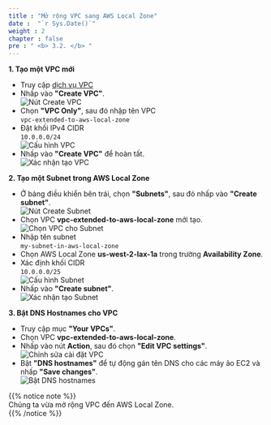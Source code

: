 ```yaml
---
title : "Mở rộng VPC sang AWS Local Zone"
date :  "`r Sys.Date()`" 
weight : 2 
chapter : false
pre : " <b> 3.2. </b> "
---
```


**1. Tạo một VPC mới**  
+ Truy cập [dịch vụ VPC](https://console.aws.amazon.com/vpc/home)  
+ Nhấp vào **"Create VPC"**.  
![Nút Create VPC](/images/3.sectiona/005-createvpc.png)  
+ Chọn **"VPC Only"**, sau đó nhập tên VPC  
```vpc-extended-to-aws-local-zone```  
+ Đặt khối IPv4 CIDR  
```10.0.0.0/24```  
![Cấu hình VPC](/images/3.sectiona/006-vpcconfig.png)  
+ Nhấp vào **"Create VPC"** để hoàn tất.  
![Xác nhận tạo VPC](/images/3.sectiona/007-createvpcsubmit.png)  

**2. Tạo một Subnet trong AWS Local Zone**  
+ Ở bảng điều khiển bên trái, chọn **"Subnets"**, sau đó nhấp vào **"Create subnet"**.  
![Nút Create Subnet](/images/3.sectiona/008-createsubnet.png)  
+ Chọn VPC **vpc-extended-to-aws-local-zone** mới tạo.  
![Chọn VPC cho Subnet](/images/3.sectiona/009-subnetinvpc.png)  
+ Nhập tên subnet  
```my-subnet-in-aws-local-zone```  
+ Chọn AWS Local Zone **us-west-2-lax-1a** trong trường **Availability Zone**.  
+ Xác định khối CIDR  
```10.0.0.0/25```  
![Cấu hình Subnet](/images/3.sectiona/010-subnetconfig.png)  
+ Nhấp vào **"Create subnet"**.  
![Xác nhận tạo Subnet](/images/3.sectiona/011-createsubnetsubmit.png)  

**3. Bật DNS Hostnames cho VPC**  
+ Truy cập mục **"Your VPCs"**.  
+ Chọn VPC **vpc-extended-to-aws-local-zone**.  
+ Nhấp vào nút **Action**, sau đó chọn **"Edit VPC settings"**.  
![Chỉnh sửa cài đặt VPC](/images/3.sectiona/012-editvpc.png)  
+ Bật **"DNS hostnames"** để tự động gán tên DNS cho các máy ảo EC2 và nhấp **"Save changes"**.  
![Bật DNS hostnames](/images/3.sectiona/013-enabledns.png)  

{{% notice note %}}  
Chúng ta vừa mở rộng VPC đến AWS Local Zone.  
{{% /notice %}}
